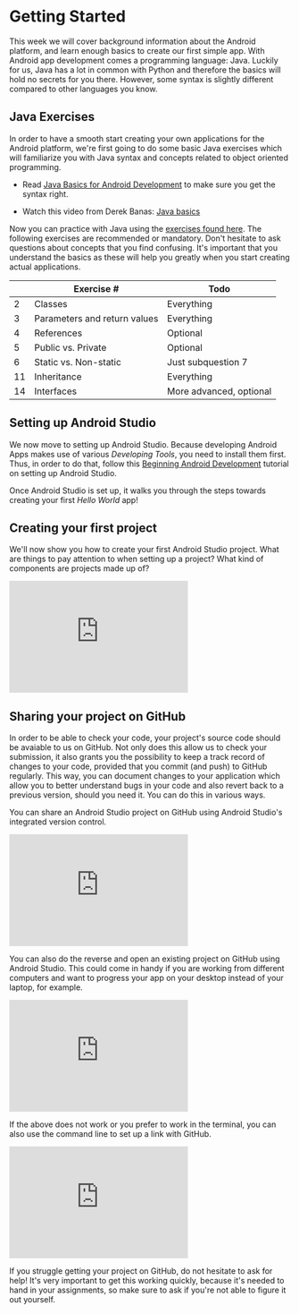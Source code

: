 # Getting Started

This week we will cover background information about the Android platform, and learn enough basics to create our first simple app. With Android app development comes a programming language: Java. Luckily for us, Java has a lot in common with Python and therefore the basics will hold no secrets for you there. However, some syntax is slightly different compared to other languages you know.

## Java Exercises

In order to have a smooth start creating your own applications for the Android platform, we're first going to do some basic Java exercises which will familiarize you with Java syntax and concepts related to object oriented programming. 

- Read [Java Basics for Android Development](http://blog.teamtreehouse.com/java-basics-for-android-development-part-2) to make sure you get the syntax right.

- Watch this video from Derek Banas: [Java basics](https://www.youtube.com/watch?v=WPvGqX-TXP0&list=PLGLfVvz_LVvSPjWpLPFEfOCbezi6vATIh&index=2)

Now you can practice with Java using the [exercises found here](http://www.davin.50webs.com/research/1999/tsj4cp.html). The following exercises are recommended or mandatory. Don't hesitate to ask questions about concepts that you find confusing. It's important that you understand the basics as these will help you greatly when you start creating actual applications.

|       | Exercise	#				    | Todo                      |
|----	|-------------------------------|-------------------------	|
| 2  	| Classes                      	| Everything              	|
| 3  	| Parameters and return values 	| Everything              	|
| 4  	| References                   	| Optional                	|
| 5  	| Public vs. Private           	| Optional                	|
| 6  	| Static vs. Non-static        	| Just subquestion 7      	|
| 11 	| Inheritance                  	| Everything              	|
| 14 	| Interfaces                   	| More advanced, optional 	|



## Setting up Android Studio

We now move to setting up Android Studio. Because developing Android Apps makes use of various *Developing Tools*, you need to install them first. Thus, in order to do that, follow this [Beginning Android Development](https://www.raywenderlich.com/120177/beginning-android-development-tutorial-installing-android-studio) tutorial on setting up Android Studio.

Once Android Studio is set up, it walks you through the steps towards creating your first *Hello World* app!


## Creating your first project

We'll now show you how to create your first Android Studio project. What are things to pay attention to when setting up a project? What kind of components are projects made up of?

<iframe src="https://player.vimeo.com/video/211268587" width="320" height="200" frameborder="0" webkitallowfullscreen mozallowfullscreen allowfullscreen></iframe>


## Sharing your project on GitHub

In order to be able to check your code, your project's source code should be avaiable to us on GitHub.  Not only does this allow us to check your submission, it also grants you the possibility to keep a track record of changes to your code, provided that you commit (and push) to GitHub regularly. This way, you can document changes to your application which allow you to better understand bugs in your code and also revert back to a previous version, should you need it. You can do this in various ways. 

You can share an Android Studio project on GitHub using Android Studio's integrated version control. 
<iframe src="https://player.vimeo.com/video/211286081" width="320" height="200" frameborder="0" webkitallowfullscreen mozallowfullscreen allowfullscreen></iframe>
 <br>
 
You can also do the reverse and open an existing project on GitHub using Android Studio. This could come in handy if you are working from different computers and want to progress your app on your desktop instead of your laptop, for example.
<iframe src="https://player.vimeo.com/video/211286086" width="320" height="200" frameborder="0" webkitallowfullscreen mozallowfullscreen allowfullscreen></iframe>
 <br>
 
If the above does not work or you prefer to work in the terminal, you can also use the command line to set up a link with GitHub.
<iframe src="https://player.vimeo.com/video/211268572" width="320" height="200" frameborder="0" webkitallowfullscreen mozallowfullscreen allowfullscreen></iframe>
 <br>

If you struggle getting your project on GitHub, do not hesitate to ask for help! It's very important to get this working quickly, because it's needed to hand in your assignments, so make sure to ask if you're not able to figure it out yourself. 
